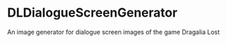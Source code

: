 # DLDialogueScreenGenerator
An image generator for dialogue screen images of the game Dragalia Lost
